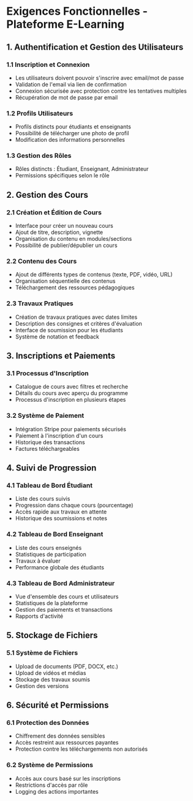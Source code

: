 # Exigences Fonctionnelles - Plateforme E-Learning

## 1. Authentification et Gestion des Utilisateurs

### 1.1 Inscription et Connexion
- Les utilisateurs doivent pouvoir s'inscrire avec email/mot de passe
- Validation de l'email via lien de confirmation
- Connexion sécurisée avec protection contre les tentatives multiples
- Récupération de mot de passe par email

### 1.2 Profils Utilisateurs
- Profils distincts pour étudiants et enseignants
- Possibilité de télécharger une photo de profil
- Modification des informations personnelles

### 1.3 Gestion des Rôles
- Rôles distincts : Étudiant, Enseignant, Administrateur
- Permissions spécifiques selon le rôle

## 2. Gestion des Cours

### 2.1 Création et Édition de Cours
- Interface pour créer un nouveau cours
- Ajout de titre, description, vignette
- Organisation du contenu en modules/sections
- Possibilité de publier/dépublier un cours

### 2.2 Contenu des Cours
- Ajout de différents types de contenus (texte, PDF, vidéo, URL)
- Organisation séquentielle des contenus
- Téléchargement des ressources pédagogiques

### 2.3 Travaux Pratiques
- Création de travaux pratiques avec dates limites
- Description des consignes et critères d'évaluation
- Interface de soumission pour les étudiants
- Système de notation et feedback

## 3. Inscriptions et Paiements

### 3.1 Processus d'Inscription
- Catalogue de cours avec filtres et recherche
- Détails du cours avec aperçu du programme
- Processus d'inscription en plusieurs étapes

### 3.2 Système de Paiement
- Intégration Stripe pour paiements sécurisés
- Paiement à l'inscription d'un cours
- Historique des transactions
- Factures téléchargeables

## 4. Suivi de Progression

### 4.1 Tableau de Bord Étudiant
- Liste des cours suivis
- Progression dans chaque cours (pourcentage)
- Accès rapide aux travaux en attente
- Historique des soumissions et notes

### 4.2 Tableau de Bord Enseignant
- Liste des cours enseignés
- Statistiques de participation
- Travaux à évaluer
- Performance globale des étudiants

### 4.3 Tableau de Bord Administrateur
- Vue d'ensemble des cours et utilisateurs
- Statistiques de la plateforme
- Gestion des paiements et transactions
- Rapports d'activité

## 5. Stockage de Fichiers

### 5.1 Système de Fichiers
- Upload de documents (PDF, DOCX, etc.)
- Upload de vidéos et médias
- Stockage des travaux soumis
- Gestion des versions

## 6. Sécurité et Permissions

### 6.1 Protection des Données
- Chiffrement des données sensibles
- Accès restreint aux ressources payantes
- Protection contre les téléchargements non autorisés

### 6.2 Système de Permissions
- Accès aux cours basé sur les inscriptions
- Restrictions d'accès par rôle
- Logging des actions importantes 
